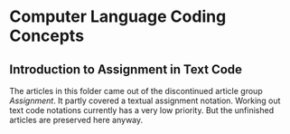 ﻿Computer Language Coding Concepts
=================================

Introduction to Assignment in Text Code
---------------------------------------

The articles in this folder came out of the discontinued article group *Assignment*. It partly covered a textual assignment notation. Working out text code notations currently has a very low priority. But the unfinished articles are preserved here anyway.
